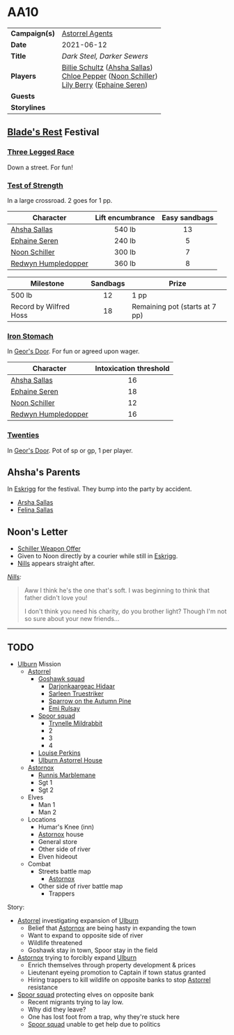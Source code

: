 # AA10

|||
| --- | --- |
| **Campaign(s)** | [Astorrel Agents](../campaigns/astorrel-agents.md) | session.3
| **Date** | 2021-06-12 |
| **Title** | *Dark Steel, Darker Sewers* |
| **Players** | [Billie Schultz](../players/billie-schultz.md) ([Ahsha Sallas](../characters/ahsha-sallas.md))<br>[Chloe Pepper](../players/chloe-pepper.md) ([Noon Schiller](../characters/noon-schiller.md))<br>[Lily Berry](../players/lily-berry.md) ([Ephaine Seren](../characters/ephaine-seren.md)) |
| **Guests** | |
| **Storylines** | |

## [Blade's Rest](../festivals/blades-rest.md) Festival

### [Three Legged Race](../mechanics/roleplay/games/three-legged-race.md)

Down a street. For fun!

### [Test of Strength](../mechanics/roleplay/games/test-of-strength.md)

In a large crossroad. 2 goes for 1 pp. 

| Character | Lift encumbrance | Easy sandbags
| --- |:---:|:---:|
| [Ahsha Sallas](../characters/ahsha-sallas.md) | 540 lb | 13 |
| [Ephaine Seren](../characters/ephaine-seren.md) | 240 lb | 5 |
| [Noon Schiller](../characters/noon-schiller.md) | 300 lb | 7 |
| [Redwyn Humpledopper](../characters/redwyn-humpledopper.md) | 360 lb | 8 |

| Milestone | Sandbags | Prize |
| --- |:---:|---|
| 500 lb | 12 | 1 pp |
| Record by Wilfred Hoss | 18 | Remaining pot (starts at 7 pp) |

### [Iron Stomach](../mechanics/roleplay/games/iron-stomach.md)

In [Geor's Door](../places/buildings/inns-taverns/geors-door.md). For fun or agreed upon wager.

| Character | Intoxication threshold
| --- |:---:|
| [Ahsha Sallas](../characters/ahsha-sallas.md) | 16 |
| [Ephaine Seren](../characters/ephaine-seren.md) | 18 |
| [Noon Schiller](../characters/noon-schiller.md) | 12 |
| [Redwyn Humpledopper](../characters/redwyn-humpledopper.md) | 16 |

### [Twenties](../mechanics/roleplay/games/twenties.md)

In [Geor's Door](../places/buildings/inns-taverns/geors-door.md). Pot of sp or gp, 1 per player.

## Ahsha's Parents

In [Eskrigg](../places/cities/eskrigg.md) for the festival. They bump into the party by accident.

- [Arsha Sallas](../characters/arsha-sallas.md)
- [Felina Sallas](../characters/felina-sallas.md)

## Noon's Letter

- [Schiller Weapon Offer](../papers/letters/schiller-weapon-offer.md)
- Given to Noon directly by a courier while still in [Eskrigg](../places/cities/eskrigg.md).
- [Nills](../characters/nills.md) appears straight after.

*[Nills](../characters/nills.md):*

> Aww I think he's the one that's soft. I was beginning to think that father didn't love you!
>
> I don't think you need his charity, do you brother light? Though I'm not so sure about your new friends...

---

## TODO

- [Ulburn](../places/villages/ulburn.md) Mission
  - [Astorrel](../organisations/astorrel/astorrel.md)
    - [Goshawk squad](../organisations/astorrel/squads/goshawk-squad.md)
      - [Darjonkaargeac Hidaar](../characters/darjonkaargeac-hidaar.md)
      - [Sarleen Truestriker](../characters/sarleen-truestriker.md)
      - [Sparrow on the Autumn Pine](../characters/sparrow-on-the-autumn-pine.md)
      - [Emi Rulsay](../characters/emi-rulsay.md)
    - [Spoor squad](../organisations/astorrel/squads/spoor-squad.md)
      - [Trynelle Mildrabbit](../characters/trynelle-mildrabbit.md)
      - 2
      - 3
      - 4
    - [Louise Perkins](../characters/louise-perkins.md)
    - [Ulburn Astorrel House](../places/buildings/ulburn-astorrel-house.md)
  - [Astornox](../organisations/astornox/astornox.md)
    - [Runnis Marblemane](../characters/runnis-marblemane.md)
    - Sgt 1
    - Sgt 2
  - Elves
    - Man 1
    - Man 2
  - Locations
    - Humar's Knee (inn)
    - [Astornox](../organisations/astornox/astornox.md) house
    - General store
    - Other side of river
    - Elven hideout
  - Combat
    - Streets battle map
      - [Astornox](../organisations/astornox/astornox.md)
    - Other side of river battle map
      - Trappers
  
Story:

- [Astorrel](../organisations/astorrel/astorrel.md) investigating expansion of [Ulburn](../places/villages/ulburn.md)
  - Belief that [Astornox](../organisations/astornox/astornox.md) are being hasty in expanding the town
  - Want to expand to opposite side of river
  - Wildlife threatened
  - Goshawk stay in town, Spoor stay in the field
- [Astornox](../organisations/astornox/astornox.md) trying to forcibly expand [Ulburn](../places/villages/ulburn.md)
  - Enrich themselves through property development & prices
  - Lieutenant eyeing promotion to Captain if town status granted
  - Hiring trappers to kill wildlife on opposite banks to stop [Astorrel](../organisations/astorrel/astorrel.md) resistance
- [Spoor squad](../organisations/astorrel/squads/spoor-squad.md) protecting elves on opposite bank
  - Recent migrants trying to lay low.
  - Why did they leave?
  - One has lost foot from a trap, why they're stuck here
  - [Spoor squad](../organisations/astorrel/squads/spoor-squad.md) unable to get help due to politics

